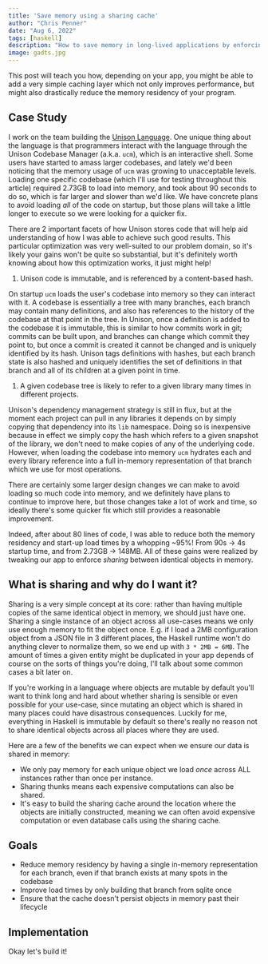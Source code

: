 ```yaml
---
title: 'Save memory using a sharing cache'
author: "Chris Penner"
date: "Aug 6, 2022"
tags: [haskell]
description: "How to save memory in long-lived applications by enforcing sharing."
image: gadts.jpg
---
```


This post will teach you how, depending on your app, you might be able to add a very simple caching
layer which not only improves performance, but might also drastically reduce the memory residency of your program.

## Case Study

I work on the team building the [Unison Language](https://www.unison-lang.org/).
One unique thing about the language is that programmers interact with the language through the Unison Codebase Manager (a.k.a. `ucm`), which is an interactive shell.
Some users have started to amass larger codebases, and lately we'd been noticing that the memory usage of `ucm` was growing to unacceptable levels.
Loading one specific codebase (which I'll use for testing throughout this article) required 2.73GB to load into memory, and took about 90 seconds to do so, which 
is far larger and slower than we'd like. We have concrete plans to avoid loading _all_ of the code on startup, but those plans will take a little longer to execute so we were looking for a quicker fix.

There are 2 important facets of how Unison stores code that will help aid understanding of how I was able to achieve such good results.
This particular optimization was very well-suited to our problem domain, so it's likely your gains won't be quite so substantial, but it's
definitely worth knowing about how this optimization works, it just might help!

1. Unison code is immutable, and is referenced by a content-based hash.

On startup `ucm` loads the user's codebase into memory so they can interact with it. A codebase is essentially a tree with many branches, each branch may contain many definitions, and also has references to the history of the codebase at that point in the tree. In Unison, once a definition is added to the codebase it is immutable, this is similar to how commits work in git; commits can be built upon, and branches can change which commit they point to, but once a commit is created it cannot be changed and is uniquely identified by its hash. Unison tags definitions with hashes, but each branch state is also hashed and uniquely identifies the set of definitions in that branch and all of its children at a given point in time. 

1. A given codebase tree is likely to refer to a given library many times in different projects.

Unison's dependency management strategy is still in flux, but at the moment each project can pull in any libraries it depends on by simply copying that dependency into its `lib` namespace. Doing so is inexpensive because in effect we simply copy the hash which refers to a given snapshot of the library, we don't need to make copies of any of the underlying code. However, when loading the codebase into memory `ucm` hydrates each and every library reference into a full in-memory representation of that branch which we use for most operations.

There are certainly some larger design changes we can make to avoid loading so much code into memory, and we definitely have plans to continue to improve here, but those changes take a lot of work and time, so ideally there's some quicker fix which still provides a reasonable improvement.

Indeed, after about 80 lines of code, I was able to reduce both the memory residency and start-up load times by a whopping ~95%! 
From 90s -> 4s startup time, and from 2.73GB -> 148MB. All of these gains were realized by tweaking our app to enforce _sharing_ between identical objects in memory.

## What is sharing and why do I want it?

Sharing is a very simple concept at its core: rather than having multiple copies of the same identical object in memory, we should just have one.
Sharing a single instance of an object across all use-cases means we only use enough memory to fit the object once. E.g. if I load a 2MB configuration object from a JSON file in 3 different places, the Haskell runtime won't do anything clever to normalize them, so we end up with `3 * 2MB = 6MB`. The amount of times a given entity might be duplicated in your app depends of course on the sorts of things you're doing, I'll talk about some common cases a bit later on.

If you're working in a language where objects are mutable by default you'll want to think long and hard about whether sharing is sensible or even possible for your use-case, since mutating an object which is shared in many places could have disastrous consequences. Luckily for me, everything in Haskell is immutable by default so there's really no reason not to share identical objects across all places where they are used.

Here are a few of the benefits we can expect when we ensure our data is shared in memory:

* We only pay memory for each unique object we load _once_ across ALL instances rather than once per instance.
* Sharing thunks means each expensive computations can also be shared.
* It's easy to build the sharing cache around the location where the objects are initially constructed, meaning we can often avoid expensive computation or even database calls using the sharing cache.

## Goals

* Reduce memory residency by having a single in-memory representation for each branch, even if that branch exists at many spots in the codebase
* Improve load times by only building that branch from sqlite once
* Ensure that the cache doesn't persist objects in memory past their lifecycle


## Implementation

Okay let's build it!
